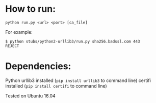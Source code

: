 
# How to run:

```
python run.py <url> <port> [ca_file]
```

For example:

```
$ python stubs/python2-urllib3/run.py sha256.badssl.com 443
REJECT
```

# Dependencies:

Python
urllib3 installed (`pip install urllib3` to command line)
certifi installed (`pip install certifi` to command line)

Tested on Ubuntu 16.04
